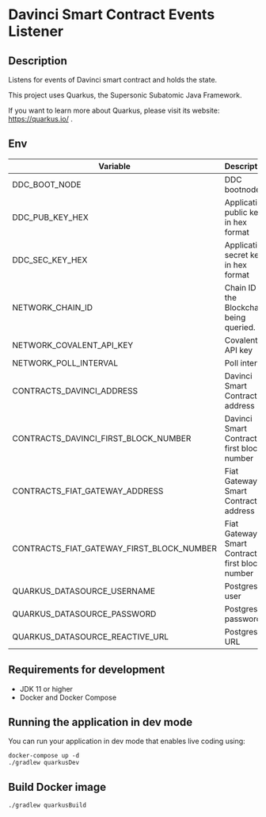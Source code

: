 # Davinci Smart Contract Events Listener

## Description

Listens for events of Davinci smart contract and holds the state.

This project uses Quarkus, the Supersonic Subatomic Java Framework.

If you want to learn more about Quarkus, please visit its website: https://quarkus.io/ .

## Env

|Variable|Description|Default value|
|---|---|---|
|DDC_BOOT_NODE|DDC bootnode|`https://node-0.ddc.dev.cere.network`|
|DDC_PUB_KEY_HEX|Application public key in hex format|`0x16047c8f17b13b15021a1c2be99259fb08dda9bf517746795c6fb5fb3f461178`|
|DDC_SEC_KEY_HEX|Application secret key in hex format|`0x3c18b7b6e1fe67af056e77870c65a019c65a7ed7052d550fcc191ca54d16ca9116047c8f17b13b15021a1c2be99259fb08dda9bf517746795c6fb5fb3f461178`|
|NETWORK_CHAIN_ID|Chain ID of the Blockchain being queried.|`80001`|
|NETWORK_COVALENT_API_KEY|Covalent API key|`ckey_103992e94cd94393beb35d1456d`|
|NETWORK_POLL_INTERVAL|Poll interval|`PT30S`|
|CONTRACTS_DAVINCI_ADDRESS|Davinci Smart Contract address|`0x4F908981A3CFdd440f7a3d114b06b1695DA8373b`|
|CONTRACTS_DAVINCI_FIRST_BLOCK_NUMBER|Davinci Smart Contract first block number|`17508849`|
|CONTRACTS_FIAT_GATEWAY_ADDRESS|Fiat Gateway Smart Contract address|`0xe4708fcCEA49b9305f48901bc2195664dC198097`|
|CONTRACTS_FIAT_GATEWAY_FIRST_BLOCK_NUMBER|Fiat Gateway Smart Contract first block number|`18593691`|
|QUARKUS_DATASOURCE_USERNAME|Postgres user|`pg`|
|QUARKUS_DATASOURCE_PASSWORD|Postgres password|`pwd`|
|QUARKUS_DATASOURCE_REACTIVE_URL|Postgres URL|`postgresql://localhost:5432/davinci`|

## Requirements for development

- JDK 11 or higher
- Docker and Docker Compose

## Running the application in dev mode

You can run your application in dev mode that enables live coding using:

```shell
docker-compose up -d
./gradlew quarkusDev
```

## Build Docker image

```shell
./gradlew quarkusBuild
```
